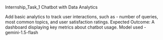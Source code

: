 Internship_Task_1
Chatbot with Data Analytics

Add basic analytics to track user interactions, such as - number of queries, most common topics, and user satisfaction ratings. Expected Outcome: A dashboard displaying key metrics about chatbot usage.
Model used - gemini-1.5-flash
